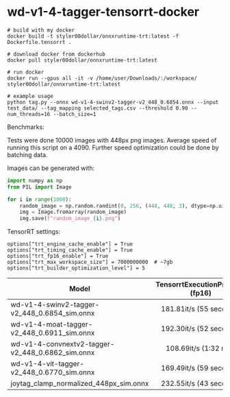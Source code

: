 # wd-v1-4-tagger-tensorrt-docker
```
# build with my docker
docker build -t styler00dollar/onnxruntime-trt:latest -f Dockerfile.tensorrt .
```
```
# download docker from dockerhub
docker pull styler00dollar/onnxruntime-trt:latest
```
```
# run docker
docker run --gpus all -it -v /home/user/Downloads/:/workspace/ styler00dollar/onnxruntime-trt:latest 

# example usage
python tag.py --onnx wd-v1-4-swinv2-tagger-v2_448_0.6854.onnx --input test_data/ --tag_mapping selected_tags.csv --threshold 0.90 --num_threads=16 --batch_size=1
```
Benchmarks:

Tests were done 10000 images with 448px png images. Average speed of running this script on a 4090. Further speed optimization could be done by batching data.

Images can be generated with:
```python
import numpy as np
from PIL import Image

for i in range(1000):
    random_image = np.random.randint(0, 256, (448, 448, 3), dtype=np.uint8)
    img = Image.fromarray(random_image)
    img.save(f"random_image_{i}.png")
```

TensorRT settings:
```
options["trt_engine_cache_enable"] = True
options["trt_timing_cache_enable"] = True 
options["trt_fp16_enable"] = True
options["trt_max_workspace_size"] = 7000000000  # ~7gb
options["trt_builder_optimization_level"] = 5
```

| Model                                            | TensorrtExecutionProvider (fp16) | TensorrtExecutionProvider+16 threads (fp16) |
| ------------------------------------------------ |:-------------------------------: |:-------------------------------------------:|
| wd-v1-4-swinv2-tagger-v2_448_0.6854_sim.onnx     | 181.81it/s (55 seconds)          | 277.77it/s (36 seconds)                     | 
| wd-v1-4-moat-tagger-v2_448_0.6911_sim.onnx       | 192.30it/s (52 seconds)          | 277.77it/s (36 seconds)                     |
| wd-v1-4-convnextv2-tagger-v2_448_0.6862_sim.onnx | 108.69it/s (1:32 min)            | 277.77it/s (36 seconds)                     |
| wd-v1-4-vit-tagger-v2_448_0.6770_sim.onnx        | 169.49it/s (59 seconds)          | 277.77it/s (36 seconds)                     |
| joytag_clamp_normalized_448px_sim.onnx           | 232.55it/s (43 seconds)          | freezing
